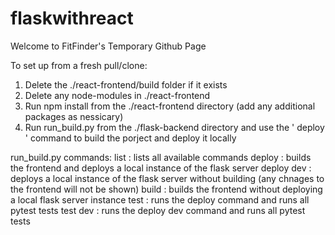 # flaskwithreact
Welcome to FitFinder's Temporary Github Page

To set up from a fresh pull/clone:
1. Delete the ./react-frontend/build folder if it exists
2. Delete any node-modules in ./react-frontend
3. Run npm install from the ./react-frontend directory (add any additional packages as nessicary)
4. Run run_build.py from the ./flask-backend directory and use the ' deploy ' command to build the porject and deploy it locally

run_build.py commands:
list : lists all available commands
deploy : builds the frontend and deploys a local instance of the flask server
deploy dev : deploys a local instance of the flask server without building (any chnages to the frontend will not be shown)
build : builds the frontend without deploying a local flask server instance
test : runs the deploy command and runs all pytest tests
test dev : runs the deploy dev command and runs all pytest tests
